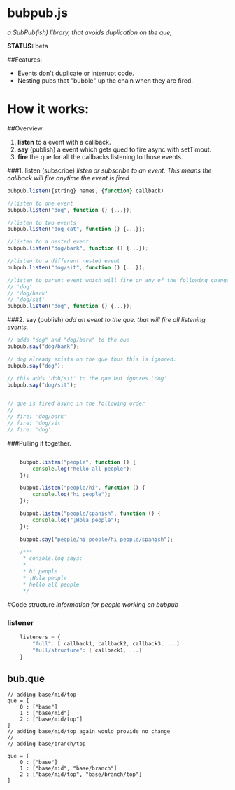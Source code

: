 bubpub.js
=========
_a SubPub(ish) library, that avoids duplication on the que,_

__STATUS:__ beta

##Features:
 - Events don't duplicate or interrupt code.
 - Nesting pubs that "bubble" up the chain when they are fired.

How it works:
=============
##Overview

1. __listen__ to a event with a callback.
2. __say__ (publish) a event which gets qued to fire async with setTimout.
3. __fire__ the que for all the callbacks listening to those events. 


###1. listen (subscribe)
_listen or subscribe to an event. This means the callback will fire anytime the event is fired_

```javascript
bubpub.listen({string} names, {function} callback)
```

```javascript
//listen to one event
bubpub.listen("dog", function () {...}); 

//listen to two events
bubpub.listen("dog cat", function () {...});  

//listen to a nested event
bubpub.listen("dog/bark", function () {...}); 

//listen to a different nested event
bubpub.listen("dog/sit", function () {...}); 

//listen to parent event which will fire on any of the following changes:
// 'dog'
// 'dog/bark'
// 'dog/sit'
bubpub.listen("dog", function () {...});
```

###2. say (publish)
_add an event to the que. that will fire all listening events._

```javascript
// adds "dog" and "dog/bark" to the que
bubpub.say("dog/bark");

// dog already exists on the que thus this is ignored.
bubpub.say("dog");

// this adds 'dob/sit' to the que but ignores 'dog'
bubpub.say("dog/sit");


// que is fired async in the following order
//
// fire: 'dog/bark'
// fire: 'dog/sit'
// fire: 'dog'
```

###Pulling it together. 

````javascript

    bubpub.listen("people", function () {
        console.log("hello all people");
    });

    bubpub.listen("people/hi", function () {
        console.log("hi people");
    });

    bubpub.listen("people/spanish", function () {
        console.log("¡Hola people");
    });

    bubpub.say("people/hi people/hi people/spanish");

    /***
     * console.log says: 
     *
     * hi people 
     * ¡Hola people 
     * hello all people
     */

````

#Code structure
_information for people working on bubpub_
### listener
````javascript
    listeners = {
        "full": [ callback1, callback2, callback3, ...]
        "full/structure": [ callback1, ...]
    }
````

## bub.que
    // adding base/mid/top
    que = [
        0 : ["base"]
        1 : ["base/mid"]
        2 : ["base/mid/top"]
    ]
    // adding base/mid/top again would provide no change
    // 
    // adding base/branch/top

    que = [
        0 : ["base"]
        1 : ["base/mid", "base/branch"]
        2 : ["base/mid/top", "base/branch/top"]
    ]



